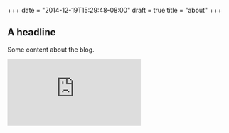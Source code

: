 +++
date = "2014-12-19T15:29:48-08:00"
draft = true
title = "about"
+++

## A headline

Some content about the blog.


[![Analytics](https://kubernetes-site.appspot.com/UA-36037335-10/GitHub/contrib/git-sync/demo/blog/content/about.md?pixel)]()
